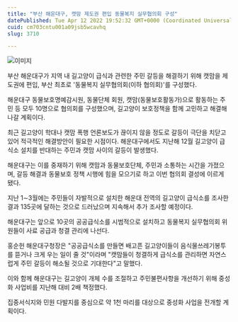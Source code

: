 ```yaml
---
title: "부산 해운대구, 캣맘 제도권 편입 동물복지 실무협의회 구성"
datePublished: Tue Apr 12 2022 19:52:32 GMT+0000 (Coordinated Universal Time)
cuid: cm703cntu001a09jsb5wcavhq
slug: 3710

---
```



![이미지](https://cdn.hashnode.com/res/hashnode/image/upload/v1739254715055/6b47748d-e56f-4f6f-b77b-dc16f1f504ac.jpeg)

부산 해운대구가 지역 내 길고양이 급식과 관련한 주민 갈등을 해결하기 위해 캣맘을 제도권에 편입, 부산 최초로 '동물복지 실무협의회(이하 협의회)'를 구성했다.

해운대구 동물보호명예감시원, 동물단체 회원, 캣맘(동물보호활동가)으로 활동하는 주민 등 모두 10명으로 협의회를 구성했으며, 길고양이 보호정책을 함께 고민하고 해결해나갈 계획이다.

최근 길고양이 학대나 캣맘 폭행 언론보도가 끊이지 않을 정도로 갈등이 극단을 치닫고 있어 적극적인 해결방안이 필요한 시점이다. 해운대구에서도 지난해 12월 길고양이 급식소 설치를 반대하는 주민과 캣맘 사이의 갈등이 발생했다.

해운대구는 이를 중재하기 위해 캣맘과 동물보호단체, 주민과 소통하는 시간을 가졌으며, 갈등 해결과 동물보호 정책 시행에 힘을 모으기로 하고 이번 협의회 결성에 이르게 됐다.

지난 1∼3월에는 주민들이 자발적으로 설치한 해운대 전역의 길고양이 급식소를 조사한 결과 135곳에 달하는 것으로 드러났으며 지속해서 추가 조사할 예정이다.

해운대구는 앞으로 10곳의 공공급식소를 시범적으로 설치하고 동물복지 실무협의회 위원들이 사료 공급과 청결 관리에 나선다.

홍순헌 해운대구청장은 "공공급식소를 만들면 배고픈 길고양이들이 음식물쓰레기봉투를 뜯거나 크게 우는 일이 줄 것"이라며 "캣맘들이 청결하게 급식소를 관리하면 자연스럽게 주민 갈등이 해소될 것으로 기대한다"고 말했다.

이와 함께 해운대구는 길고양이 개체 수를 조절하고 주민불편사항을 개선하기 위해 중성화 사업비를 지난해 대비 2배 책정했다.

집중서식지와 민원 다발지를 중심으로 약 1천 마리를 대상으로 중성화 사업을 전개할 계획이다.